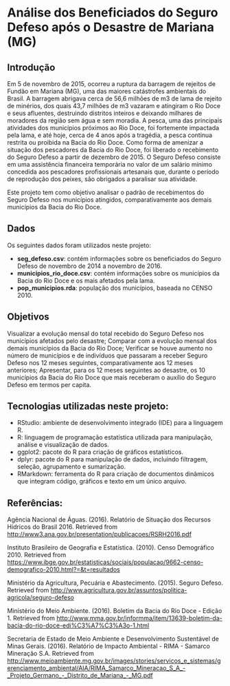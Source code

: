 # Análise dos Beneficiados do Seguro Defeso após o Desastre de Mariana (MG)
## Introdução
Em 5 de novembro de 2015, ocorreu a ruptura da barragem de rejeitos de Fundão em Mariana (MG), uma das maiores catástrofes ambientais do Brasil. A barragem abrigava cerca de 56,6 milhões de m3 de lama de rejeito de minérios, dos quais 43,7 milhões de m3 vazaram e atingiram o Rio Doce e seus afluentes, destruindo distritos inteiros e deixando milhares de moradores da região sem água e sem moradia. A pesca, uma das principais atividades dos municípios próximos ao Rio Doce, foi fortemente impactada pela lama, e até hoje, cerca de 4 anos após a tragédia, a pesca continua restrita ou proibida na Bacia do Rio Doce.
Como forma de amenizar a situação dos pescadores da Bacia do Rio Doce, foi liberado o recebimento do Seguro Defeso a partir de dezembro de 2015. O Seguro Defeso consiste em uma assistência financeira temporária no valor de um salário mínimo concedida aos pescadores profissionais artesanais que, durante o período de reprodução dos peixes, são obrigados a paralisar sua atividade.

Este projeto tem como objetivo analisar o padrão de recebimentos do Seguro Defeso nos municípios atingidos, comparativamente aos demais municípios da Bacia do Rio Doce.

## Dados
Os seguintes dados foram utilizados neste projeto:

- **seg_defeso.csv**: contém informações sobre os beneficiados do Seguro Defeso de novembro de 2014 a novembro de 2016.
- **municipios_rio_doce.csv**: contém informações sobre os municípios da Bacia do Rio Doce e os mais afetados pela lama.
- **pop_municipios.rda**: população dos municípios, baseada no CENSO 2010.

## Objetivos
Visualizar a evolução mensal do total recebido do Seguro Defeso nos municípios afetados pelo desastre;
Comparar com a evolução mensal dos demais municípios da Bacia do Rio Doce;
Verificar se houve aumento no número de municípios e de indivíduos que passaram a receber Seguro Defeso nos 12 meses seguintes, comparativamente aos 12 meses anteriores;
Apresentar, para os 12 meses seguintes ao desastre, os 10 municípios da Bacia do Rio Doce que mais receberam o auxílio do Seguro Defeso em termos per capita.

## Tecnologias utilizadas neste projeto:

- RStudio: ambiente de desenvolvimento integrado (IDE) para a linguagem R.
- R: linguagem de programação estatística utilizada para manipulação, análise e visualização de dados.
- ggplot2: pacote do R para criação de gráficos estatísticos.
- dplyr: pacote do R para manipulação de dados, incluindo filtragem, seleção, agrupamento e sumarização.
- RMarkdown: ferramenta do R para criação de documentos dinâmicos que integram código, gráficos e texto em um único arquivo.

## Referências:

Agência Nacional de Águas. (2016). Relatório de Situação dos Recursos Hídricos do Brasil 2016. Retrieved from http://www3.ana.gov.br/presentation/publicacoes/RSRH2016.pdf

Instituto Brasileiro de Geografia e Estatística. (2010). Censo Demográfico 2010. Retrieved from https://www.ibge.gov.br/estatisticas/sociais/populacao/9662-censo-demografico-2010.html?=&t=resultados

Ministério da Agricultura, Pecuária e Abastecimento. (2015). Seguro Defeso. Retrieved from http://www.agricultura.gov.br/assuntos/politica-agricola/seguro-defeso

Ministério do Meio Ambiente. (2016). Boletim da Bacia do Rio Doce - Edição 1. Retrieved from http://www.mma.gov.br/informma/item/13639-boletim-da-bacia-do-rio-doce-edi%C3%A7%C3%A3o-1.html

Secretaria de Estado de Meio Ambiente e Desenvolvimento Sustentável de Minas Gerais. (2016). Relatório de Impacto Ambiental - RIMA - Samarco Mineração S.A. Retrieved from http://www.meioambiente.mg.gov.br/images/stories/servicos_e_sistemas/gerenciamento_ambiental/AIA/RIMA_Samarco_Mineracao_S_A_-_Projeto_Germano_-_Distrito_de_Mariana_-_MG.pdf
